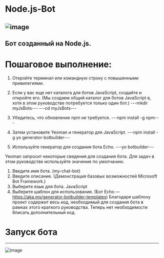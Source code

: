 # Node.js-Bot
![image](https://user-images.githubusercontent.com/44378669/72207239-2bab0600-34a8-11ea-9d93-44c88a51c208.png)
---------------------------
Бот созданный на Node.js. 
---------------------------
# Пошаговое выполнение:
1. Откройте терминал или командную строку с повышенными привилегиями.
2. Если у вас еще нет каталога для ботов JavaScript, создайте и откройте его. (Мы создаем общий каталог для ботов JavaScript в, хотя в этом руководстве потребуется только один бот.)
---mkdir myJsBots---
---cd myJsBots---

3. Убедитесь, что обновление npm не требуется.
---npm install -g npm---
4. Затем установите Yeoman и генератор для JavaScript.
---npm install -g yo generator-botbuilder---
5. Используйте генератор для создания бота Echo.
---yo botbuilder---

Yeoman запросит некоторые сведения для создания бота. Для задач в этом руководстве используйте значение по умолчанию.
1) Введите имя бота. (my-chat-bot)
2) Введите описание. (Демонстрация базовых возможностей Microsoft Bot Framework.)
3) Выберите язык для бота. JavaScript
4) Выберите шаблон для использования. (Бот Echo — https://aka.ms/generator-botbuilder-templates)
Благодаря шаблону проект содержит весь код, необходимый для создания бота в рамках этого краткого руководства. Теперь нет необходимости 6писать дополнительный код.

# Запуск бота
----------------------------
![image](https://user-images.githubusercontent.com/44378669/72207471-92312380-34aa-11ea-8b07-3fb040d278be.png)
